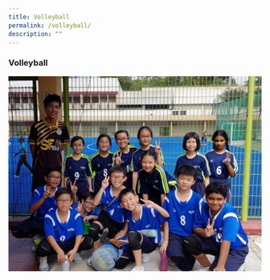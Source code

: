 ```yaml
---
title: Volleyball
permalink: /volleyball/
description: ""
---
```

### **Volleyball**
![](/images/volleyball5.jpeg)
